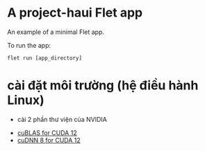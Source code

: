 # A project-haui Flet app

An example of a minimal Flet app.

To run the app:

```
flet run [app_directory]
```

# cài đặt môi trường (hệ điều hành Linux)

- cài 2 phần thư viện của NVIDIA

* [cuBLAS for CUDA 12](https://developer.nvidia.com/cublas)
* [cuDNN 8 for CUDA 12](https://developer.nvidia.com/cudnn)